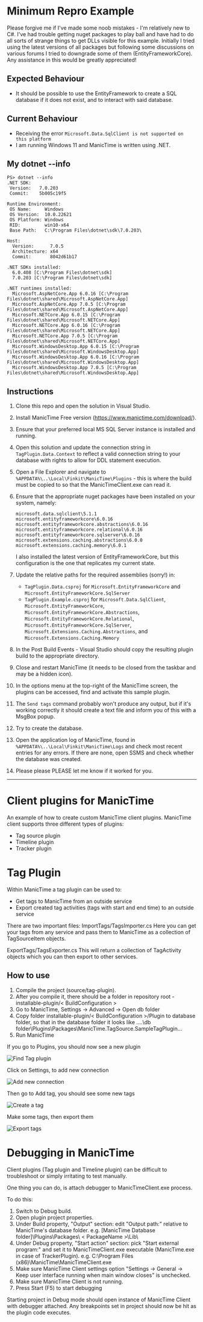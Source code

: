 
# Minimum Repro Example 

Please forgive me if I've made some noob mistakes - I'm relatively new to C#. I've had trouble getting nuget packages to play ball and have had to do all sorts of strange things to get DLLs visible for this example. Initially I tried using the latest versions of all packages but following some discussions on various forums I tried to downgrade some of them (EntityFrameworkCore). Any assistance in this would be greatly appreciated!

## Expected Behaviour
- It should be possible to use the EntityFramework to create a SQL database if it does not exist, and to interact with said database.

## Current Behaviour
- Receiving the error `Microsoft.Data.SqlClient is not supported on this platform`
- I am running Windows 11 and ManicTime is written using .NET.

## My dotnet --info

```
PS> dotnet --info
.NET SDK:
 Version:   7.0.203
 Commit:    5b005c19f5

Runtime Environment:
 OS Name:     Windows
 OS Version:  10.0.22621
 OS Platform: Windows
 RID:         win10-x64
 Base Path:   C:\Program Files\dotnet\sdk\7.0.203\

Host:
  Version:      7.0.5
  Architecture: x64
  Commit:       8042d61b17

.NET SDKs installed:
  6.0.408 [C:\Program Files\dotnet\sdk]
  7.0.203 [C:\Program Files\dotnet\sdk]

.NET runtimes installed:
  Microsoft.AspNetCore.App 6.0.16 [C:\Program Files\dotnet\shared\Microsoft.AspNetCore.App]
  Microsoft.AspNetCore.App 7.0.5 [C:\Program Files\dotnet\shared\Microsoft.AspNetCore.App]
  Microsoft.NETCore.App 6.0.15 [C:\Program Files\dotnet\shared\Microsoft.NETCore.App]
  Microsoft.NETCore.App 6.0.16 [C:\Program Files\dotnet\shared\Microsoft.NETCore.App]
  Microsoft.NETCore.App 7.0.5 [C:\Program Files\dotnet\shared\Microsoft.NETCore.App]
  Microsoft.WindowsDesktop.App 6.0.15 [C:\Program Files\dotnet\shared\Microsoft.WindowsDesktop.App]
  Microsoft.WindowsDesktop.App 6.0.16 [C:\Program Files\dotnet\shared\Microsoft.WindowsDesktop.App]
  Microsoft.WindowsDesktop.App 7.0.5 [C:\Program Files\dotnet\shared\Microsoft.WindowsDesktop.App]
```

## Instructions

1. Clone this repo and open the solution in Visual Studio.
2. Install ManicTime Free version (https://www.manictime.com/download/).
3. Ensure that your preferred local MS SQL Server instance is installed and running.
4. Open this solution and update the connection string in `TagPlugin.Data.Context` to reflect a valid connection string to your database with rights to allow for DDL statement execution.
5. Open a File Explorer and navigate to `%APPDATA%\..\Local\Finkit\ManicTime\Plugins` - this is where the build must be copied to so that the ManicTimeClient.exe can read it.
6. Ensure that the appropriate nuget packages have been installed on your system, namely:
	```
	microsoft.data.sqlclient\5.1.1
	microsoft.entityframeworkcore\6.0.16
	microsoft.entityframeworkcore.abstractions\6.0.16
	microsoft.entityframeworkcore.relational\6.0.16
	microsoft.entityframeworkcore.sqlserver\6.0.16
	microsoft.extensions.caching.abstractions\6.0.0
	microsoft.extensions.caching.memory\6.0.1
	```
	I also installed the latest version of EntityFrameworkCore, but this configuration is the one that replicates my current state.
7. Update the relative paths for the required assemblies (sorry!) in: 
	- `TagPlugin.Data.csproj` for `Microsoft.EntityFrameworkCore` and `Microsoft.EntityFrameworkCore.SqlServer`
	- `TagPlugin.Example.csproj` for `Microsoft.Data.SqlClient`, `Microsoft.EntityFrameworkCore`, `Microsoft.EntityFrameworkCore.Abstractions`, `Microsoft.EntityFrameworkCore.Relational`, `Microsoft.EntityFrameworkCore.SqlServer`, `Microsoft.Extensions.Caching.Abstractions`, and `Microsoft.Extensions.Caching.Memory`

8. In the Post Build Events - Visual Studio should copy the resulting plugin build to the appropriate directory.
9. Close and restart ManicTime (it needs to be closed from the taskbar and may be a hidden icon).
10. In the options menu at the top-right of the ManicTime screen, the plugins can be accessed, find and activate this sample plugin.
11. The `Send tags` command probably won't produce any output, but if it's working correctly it should create a text file and inform you of this with a MsgBox popup.
12. Try to create the database.
13. Open the application log of ManicTime, found in `%APPDATA%\..\Local\Finkit\ManicTime\Logs` and check most recent entries for any errors. If there are none, open SSMS and check whether the database was created.
14. Please please PLEASE let me know if it worked for you.


--------------------------------------------------------------------------------------------


Client plugins for ManicTime
===============================

An example of how to create custom ManicTime client plugins. ManicTime client supports three different types of plugins: 
- Tag source plugin
- Timeline plugin
- Tracker plugin

Tag Plugin
====================

Within ManicTime a tag plugin can be used to:
- Get tags to ManicTime from an outside service
- Export created tag activities (tags with start and end time) to an outside service

There are two important files:
ImportTags/TagsImporter.cs
Here you can get your tags from any service and pass them to ManicTime as a collection of TagSourceItem objects.

ExportTags/TagsExporter.cs
This will return a collection of TagActivity objects which you can then export to other services.


How to use
----------

1. Compile the project (source/tag-plugin).
2. After you compile it, there should be a folder in repository root - installable-plugin/< BuildConfiguration >
3. Go to ManicTime, Settings -> Advanced -> Open db folder
4. Copy folder installable-plugin/< BuildConfiguration >/Plugin to database folder, so that in the database folder it looks like
....\db folder\Plugins\Packages\ManicTime.TagSource.SampleTagPlugin\...
5. Run ManicTime

If you go to Plugins, you should now see a new plugin

![Find Tag plugin](http://manictimecdn.blob.core.windows.net/images/github/tag-plugin-installed.png)

Click on Settings, to add new connection

![Add new connection](http://manictimecdn.blob.core.windows.net/images/github/tag-plugin-settings.png)

Then go to Add tag, you should see some new tags

![Create a tag](http://manictimecdn.blob.core.windows.net/images/github/tag-plugin-imported-tags.png)

Make some tags, then export them

![Export tags](http://manictimecdn.blob.core.windows.net/images/github/tag-plugin-export-tags.png)


Debugging in ManicTime
===============

Client plugins (Tag plugin and Timeline plugin) can be difficult to troubleshoot or simply irritating to test manually.

One thing you can do, is attach debugger to ManicTimeClient.exe process.

To do this:
1. Switch to Debug build.
2. Open plugin project properties.
3. Under Build property, "Output" section: edit "Output path:" relative to ManicTime's database folder. e.g. [ManicTime Database folder]\Plugins\Packages\ < PackageName >\Lib\
3. Under Debug property, "Start action" section: pick "Start external program:" and set it to ManicTimeClient.exe executable (ManicTime.exe in case of TrackerPlugin). e.g. C:\Program Files (x86)\ManicTime\ManicTimeClient.exe
4. Make sure ManicTime Client settings option "Settings -> General -> Keep user interface running when main window closes" is unchecked.
5. Make sure ManicTime Client is not running.
6. Press Start (F5) to start debugging

Starting project in Debug mode should open instance of ManicTime Client with debugger attached. 
Any breakpoints set in project should now be hit as the plugin code executes.


